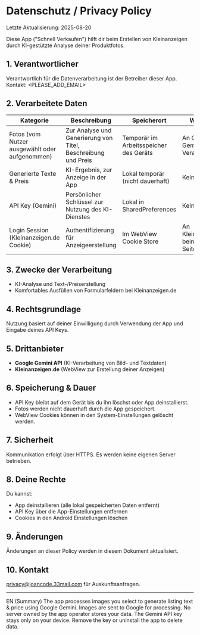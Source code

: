 # Datenschutz / Privacy Policy

Letzte Aktualisierung: 2025-08-20

Diese App ("Schnell Verkaufen") hilft dir beim Erstellen von Kleinanzeigen durch KI-gestützte Analyse deiner Produktfotos.

## 1. Verantwortlicher
Verantwortlich für die Datenverarbeitung ist der Betreiber dieser App. Kontakt: <PLEASE_ADD_EMAIL>

## 2. Verarbeitete Daten
| Kategorie | Beschreibung | Speicherort | Weitergabe |
|-----------|--------------|-------------|------------|
| Fotos (vom Nutzer ausgewählt oder aufgenommen) | Zur Analyse und Generierung von Titel, Beschreibung und Preis | Temporär im Arbeitsspeicher des Geräts | An Google Gemini API zur Verarbeitung |
| Generierte Texte & Preis | KI-Ergebnis, zur Anzeige in der App | Lokal temporär (nicht dauerhaft) | Keine |
| API Key (Gemini) | Persönlicher Schlüssel zur Nutzung des KI-Dienstes | Lokal in SharedPreferences | Keine |
| Login Session (Kleinanzeigen.de Cookie) | Authentifizierung für Anzeigeerstellung | Im WebView Cookie Store | An Kleinanzeigen.de beim Laden der Seite |

## 3. Zwecke der Verarbeitung
- KI-Analyse und Text-/Preiserstellung
- Komfortables Ausfüllen von Formularfeldern bei Kleinanzeigen.de

## 4. Rechtsgrundlage
Nutzung basiert auf deiner Einwilligung durch Verwendung der App und Eingabe deines API Keys.

## 5. Drittanbieter
- **Google Gemini API** (KI-Verarbeitung von Bild- und Textdaten)
- **Kleinanzeigen.de** (WebView zur Erstellung deiner Anzeigen)

## 6. Speicherung & Dauer
- API Key bleibt auf dem Gerät bis du ihn löschst oder App deinstallierst.
- Fotos werden nicht dauerhaft durch die App gespeichert.
- WebView Cookies können in den System-Einstellungen gelöscht werden.

## 7. Sicherheit
Kommunikation erfolgt über HTTPS. Es werden keine eigenen Server betrieben.

## 8. Deine Rechte
Du kannst:
- App deinstallieren (alle lokal gespeicherten Daten entfernt)
- API Key über die App-Einstellungen entfernen
- Cookies in den Android Einstellungen löschen

## 9. Änderungen
Änderungen an dieser Policy werden in diesem Dokument aktualisiert.

## 10. Kontakt
privacy@joancode.33mail.com für Auskunftsanfragen.

---
EN (Summary)
The app processes images you select to generate listing text & price using Google Gemini. Images are sent to Google for processing. No server owned by the app operator stores your data. The Gemini API key stays only on your device. Remove the key or uninstall the app to delete data.
